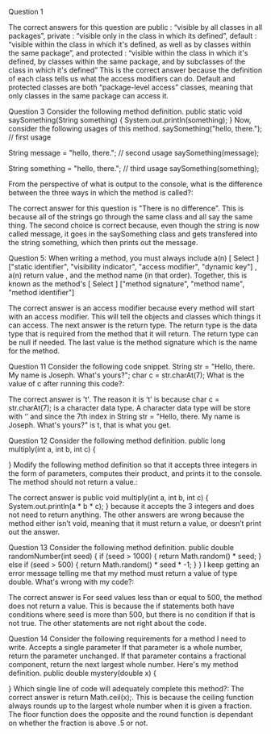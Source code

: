 Question 1 

The correct answers for this question are public : “visible by all classes in all packages”, private : “visible only in the class in which its defined”, default : “visible within the class in which it's defined, as well as by classes within the same package”, and protected 
: “visible within the class in which it's defined, by classes within the same package, and by subclasses of the 
class in which it's defined” This is the correct answer because the definition of each class tells us what the access modifiers can do. 
Default and protected classes are both “package-level access” classes, meaning that only classes in the same package can access it.

Question 3 
Consider the following method definition.
public static void saySomething(String something) {
   System.out.println(something);
}
Now, consider the following usages of this method.
saySomething("hello, there.");        // first usage
 
String message = "hello, there.";     // second usage
saySomething(message);
 
String something = "hello, there.";   // third usage
saySomething(something);

From the perspective of what is output to the console, what is the difference between the three ways in which the method is called?:

The correct answer for this question is "There is no difference". This is because all of the strings go through the same 
class and all say the same thing. The second choice is correct because, even though the string is now called message, it goes 
in the saySomething class and gets transfered into the string something, which then prints out the message.
 
Question 5: When writing a method, you must always include a(n)                             [ Select ]                          ["static identifier", "visibility indicator", "access modifier", "dynamic key"]           , a(n) return value , and the method name (in that order). Together, this is known as the method's                             [ Select ]                          ["method signature", "method name", "method identifier"]            

The correct answer is an access modifier because every method will start with an access modifier. This will tell the objects and classes which things it can access. The next answer is the return type. The return type is the data type that is required from the method that it will return. The return type can be null if needed. The last value is the method signature which is the name for the method. 

Question 11 Consider the following code snippet.
String str = "Hello, there. My name is Joseph. What's yours?";
char c = str.charAt(7);
What is the value of c after running this code?: 

The correct answer is 't'. The reason it is ‘t’ is because char c = str.charAt(7); is a character data type. 
A character data type will be store with ‘’ and since the 7th index in String str = "Hello, there. My name is Joseph. What's yours?" 
is t, that is what you get.


Question 12 
Consider the following method definition.
public long multiply(int a, int b, int c) {

}
Modify the following method definition so that it accepts three integers in the form of parameters, computes their product, and prints it to the console. The method should not return a value.:

The correct answer is public void multiply(int a, int b, int c) {
   System.out.println(a * b * c);
} because it accepts the 3 integers and does not need to return anything. 
The other answers are wrong because the method either isn’t void, meaning that it must return a 
value, or doesn’t print out the answer.

Question 13 
Consider the following method definition.
public double randomNumber(int seed) {
   if (seed > 1000) {
       return Math.random() * seed;
   } else if (seed > 500) {
       return Math.random() * seed * -1;
   }
}
I keep getting an error message telling me that my method must return a value of type double. What's wrong with my code?:

The correct answer is For seed values less than or equal to 500, the method does not return a value. 
This is because the if statements both have conditions where seed is more than 500, but there is no condition if 
that is not true. The other statements are not right about the code.

Question 14
Consider the following requirements for a method I need to write.
Accepts a single parameter
If that parameter is a whole number, return the parameter unchanged.
If that parameter contains a fractional component, return the next largest whole number.
Here's my method definition.
public double mystery(double x) {

}
Which single line of code will adequately complete this method?:
The correct answer is return Math.ceil(x);. This is because the ceiling function always 
rounds up to the largest whole number when it is given a fraction. The floor function does the 
opposite and the round function is dependant on whether the fraction is above .5 or not.
